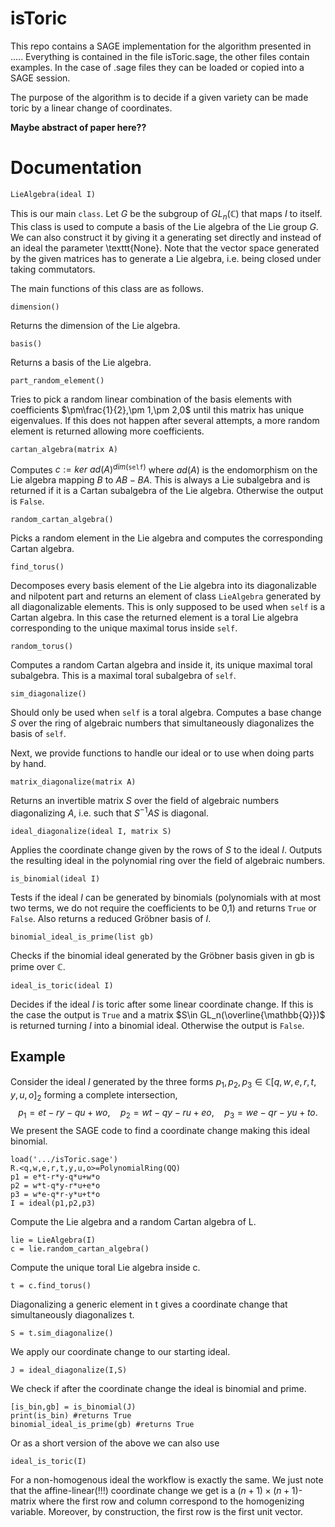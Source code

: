 # isToric

This repo contains a SAGE implementation for the algorithm presented in .....
Everything is contained in the file isToric.sage, the other files contain examples.
In the case of .sage files they can be loaded or copied into a SAGE session.


The purpose of the algorithm is to decide if a given variety can be made toric by a linear change of coordinates.

**Maybe abstract of paper here??**

# Documentation

```LieAlgebra(ideal I)```

This is our main $\texttt{class}$. Let $G$ be the subgroup of $GL_n(\mathbb{C})$ that maps $I$ to itself. This class is used to compute a basis of the Lie algebra of the Lie group $G$.
We can also construct it by giving it a generating set directly and instead of an ideal the parameter \texttt{None}. 
Note that the vector space generated by the given matrices has to generate a Lie algebra, i.e. being closed under taking commutators.

The main functions of this class are as follows.

```dimension()```

Returns the dimension of the Lie algebra.

```basis()```

Returns a basis of the Lie algebra.

```part_random_element()```

Tries to pick a random linear combination of the basis elements with coefficients $\pm\frac{1}{2},\pm 1,\pm 2,0$ until this matrix has unique eigenvalues. 
If this does not happen after several attempts, a more random element is returned allowing more coefficients.


```cartan_algebra(matrix A)```

Computes $c := ker\ ad(A)^{dim (\texttt{self})}$ where $ad(A)$ is the endomorphism on the Lie algebra mapping $B$ to $AB-BA$. 
This is always a Lie subalgebra and is returned if it is a Cartan subalgebra of the Lie algebra. Otherwise the output is $\texttt{False}$.

```random_cartan_algebra()```

Picks a random element in the Lie algebra and computes the corresponding Cartan algebra.

```find_torus()```

Decomposes every basis element of the Lie algebra into its diagonalizable and nilpotent part and returns an element of class $\texttt{LieAlgebra}$ generated by all diagonalizable elements.
This is only supposed to be used when $\texttt{self}$ is a Cartan algebra. In this case the returned element is a toral Lie algebra corresponding to the unique maximal torus inside $\texttt{self}$.

```random_torus()```

Computes a random Cartan algebra and inside it, its unique maximal toral subalgebra. This is a maximal toral subalgebra of $\texttt{self}$.

```sim_diagonalize()```

Should only be used when $\texttt{self}$ is a toral algebra. Computes a base change $S$ over the ring of algebraic numbers that simultaneously diagonalizes the basis of $\texttt{self}$.


Next, we provide functions to handle our ideal or to use when doing parts by hand.


```matrix_diagonalize(matrix A)```

Returns an invertible matrix $S$ over the field of algebraic numbers diagonalizing $A$, i.e. such that $S^{-1}AS$ is diagonal.

```ideal_diagonalize(ideal I, matrix S)```

Applies the coordinate change given by the rows of $S$ to the ideal $I$.
Outputs the resulting ideal in the polynomial ring over the field of algebraic numbers.

```is_binomial(ideal I)```

Tests if the ideal $I$ can be generated by binomials (polynomials with at most two terms, we do not require the coefficients to be 0,1) and returns $\texttt{True}$ or $\texttt{False}$. 
Also returns a reduced Gröbner basis of $I$.

```binomial_ideal_is_prime(list gb)```

Checks if the binomial ideal generated by the Gröbner basis given in gb is prime over $\mathbb{C}$.


```ideal_is_toric(ideal I)```

Decides if the ideal $I$ is toric after some linear coordinate change. If this is the case the output is $\texttt{True}$ and a matrix $S\in GL_n(\overline{\mathbb{Q}})$ is returned turning $I$ into a binomial ideal. Otherwise the output is $\texttt{False}$.

  ## Example
  
  Consider the ideal $I$ generated by the three forms $p_1,p_2,p_3\in\mathbb{C}[q,w,e,r,t,y,u,o]_2$
  forming a complete intersection,
  $$p_1=e t - r y - q u + w o,\quad p_2=w t - q y - r u + e o,\quad p_3=w e - q r - y u + t o. $$
  We present the SAGE code to find a coordinate change making this ideal binomial.
  


```
load('.../isToric.sage')
R.<q,w,e,r,t,y,u,o>=PolynomialRing(QQ)
p1 = e*t-r*y-q*u+w*o
p2 = w*t-q*y-r*u+e*o
p3 = w*e-q*r-y*u+t*o
I = ideal(p1,p2,p3)
```
Compute the Lie algebra and a random Cartan algebra of L.
```
lie = LieAlgebra(I)
c = lie.random_cartan_algebra()
```
Compute the unique toral Lie algebra inside c.
```
t = c.find_torus()
```
Diagonalizing a generic element in t gives a coordinate change that simultaneously diagonalizes t.
```
S = t.sim_diagonalize()
```

We apply our coordinate change to our starting ideal.
```
J = ideal_diagonalize(I,S)
```

We check if after the coordinate change the ideal is binomial and prime.
```
[is_bin,gb] = is_binomial(J)
print(is_bin) #returns True
binomial_ideal_is_prime(gb) #returns True
```
Or as a short version of the above we can also use
 
```
ideal_is_toric(I)
```

For a non-homogenous ideal the workflow is exactly the same. We just note that the affine-linear(!!!) coordinate change we get is a $(n+1) \times (n+1)$-matrix 
where the first row and column correspond to the homogenizing variable. Moreover, by construction, the first row is the first unit vector.

